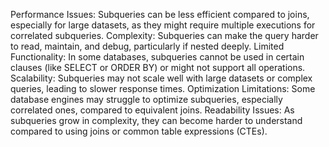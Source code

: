 Performance Issues: Subqueries can be less efficient compared to joins, especially for large datasets, as they might require multiple executions for correlated subqueries.
Complexity: Subqueries can make the query harder to read, maintain, and debug, particularly if nested deeply.
Limited Functionality: In some databases, subqueries cannot be used in certain clauses (like SELECT or ORDER BY) or might not support all operations.
Scalability: Subqueries may not scale well with large datasets or complex queries, leading to slower response times.
Optimization Limitations: Some database engines may struggle to optimize subqueries, especially correlated ones, compared to equivalent joins.
Readability Issues: As subqueries grow in complexity, they can become harder to understand compared to using joins or common table expressions (CTEs).


